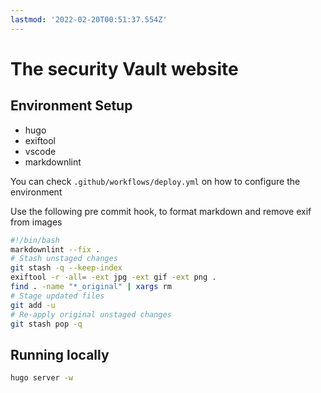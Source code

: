 ```yaml
---
lastmod: '2022-02-20T00:51:37.554Z'
---
```

# The security Vault website

## Environment Setup

* hugo
* exiftool
* vscode
* markdownlint

You can check `.github/workflows/deploy.yml` on how to configure the environment

Use the following pre commit hook, to format markdown and remove exif from images

```bash
#!/bin/bash
markdownlint --fix .
# Stash unstaged changes
git stash -q --keep-index
exiftool -r -all= -ext jpg -ext gif -ext png .
find . -name "*_original" | xargs rm
# Stage updated files
git add -u
# Re-apply original unstaged changes
git stash pop -q
```

## Running locally

```bash
hugo server -w
```
